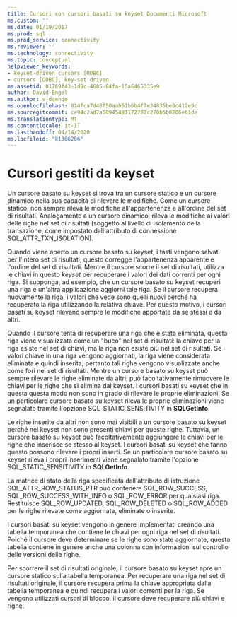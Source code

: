```yaml
---
title: Cursori con cursori basati su keyset Documenti Microsoft
ms.custom: ''
ms.date: 01/19/2017
ms.prod: sql
ms.prod_service: connectivity
ms.reviewer: ''
ms.technology: connectivity
ms.topic: conceptual
helpviewer_keywords:
- keyset-driven cursors [ODBC]
- cursors [ODBC], key-set driven
ms.assetid: 01769f43-1d9c-4685-84fa-15a6465335e9
author: David-Engel
ms.author: v-daenge
ms.openlocfilehash: 814fca7d48f50aab51b6b4f7e34835be8c412e9c
ms.sourcegitcommit: ce94c2ad7a50945481172782c270b5b0206e61de
ms.translationtype: MT
ms.contentlocale: it-IT
ms.lasthandoff: 04/14/2020
ms.locfileid: "81306206"
---
```

# <a name="keyset-driven-cursors"></a>Cursori gestiti da keyset
Un cursore basato su keyset si trova tra un cursore statico e un cursore dinamico nella sua capacità di rilevare le modifiche. Come un cursore statico, non sempre rileva le modifiche all'appartenenza e all'ordine del set di risultati. Analogamente a un cursore dinamico, rileva le modifiche ai valori delle righe nel set di risultati (soggetto al livello di isolamento della transazione, come impostato dall'attributo di connessione SQL_ATTR_TXN_ISOLATION).  
  
 Quando viene aperto un cursore basato su keyset, i tasti vengono salvati per l'intero set di risultati; questo corregge l'appartenenza apparente e l'ordine del set di risultati. Mentre il cursore scorre il set di risultati, utilizza le chiavi in questo *keyset* per recuperare i valori dei dati correnti per ogni riga. Si supponga, ad esempio, che un cursore basato su keyset recuperi una riga e un'altra applicazione aggiorni tale riga. Se il cursore recupera nuovamente la riga, i valori che vede sono quelli nuovi perché ha recuperato la riga utilizzando la relativa chiave. Per questo motivo, i cursori basati su keyset rilevano sempre le modifiche apportate da se stessi e da altri.  
  
 Quando il cursore tenta di recuperare una riga che è stata eliminata, questa riga viene visualizzata come un "buco" nel set di risultati: la chiave per la riga esiste nel set di chiavi, ma la riga non esiste più nel set di risultati. Se i valori chiave in una riga vengono aggiornati, la riga viene considerata eliminata e quindi inserita, pertanto tali righe vengono visualizzate anche come fori nel set di risultati. Mentre un cursore basato su keyset può sempre rilevare le righe eliminate da altri, può facoltativamente rimuovere le chiavi per le righe che si elimina dal keyset. I cursori basati su keyset che in questa questa modo non sono in grado di rilevare le proprie eliminazioni. Se un particolare cursore basato su keyset rileva le proprie eliminazioni viene segnalato tramite l'opzione SQL_STATIC_SENSITIVITY in **SQLGetInfo**.  
  
 Le righe inserite da altri non sono mai visibili a un cursore basato su keyset perché nel keyset non sono presenti chiavi per queste righe. Tuttavia, un cursore basato su keyset può facoltativamente aggiungere le chiavi per le righe che inserisce se stesso al keyset. I cursori basati su keyset che fanno questo possono rilevare i propri inserti. Se un particolare cursore basato su keyset rileva i propri inserimenti viene segnalato tramite l'opzione SQL_STATIC_SENSITIVITY in **SQLGetInfo**.  
  
 La matrice di stato della riga specificata dall'attributo di istruzione SQL_ATTR_ROW_STATUS_PTR può contenere SQL_ROW_SUCCESS, SQL_ROW_SUCCESS_WITH_INFO o SQL_ROW_ERROR per qualsiasi riga. Restituisce SQL_ROW_UPDATED, SQL_ROW_DELETED o SQL_ROW_ADDED per le righe rilevate come aggiornate, eliminate o inserite.  
  
 I cursori basati su keyset vengono in genere implementati creando una tabella temporanea che contiene le chiavi per ogni riga nel set di risultati. Poiché il cursore deve determinare se le righe sono state aggiornate, questa tabella contiene in genere anche una colonna con informazioni sul controllo delle versioni delle righe.  
  
 Per scorrere il set di risultati originale, il cursore basato su keyset apre un cursore statico sulla tabella temporanea. Per recuperare una riga nel set di risultati originale, il cursore recupera prima la chiave appropriata dalla tabella temporanea e quindi recupera i valori correnti per la riga. Se vengono utilizzati cursori di blocco, il cursore deve recuperare più chiavi e righe.
